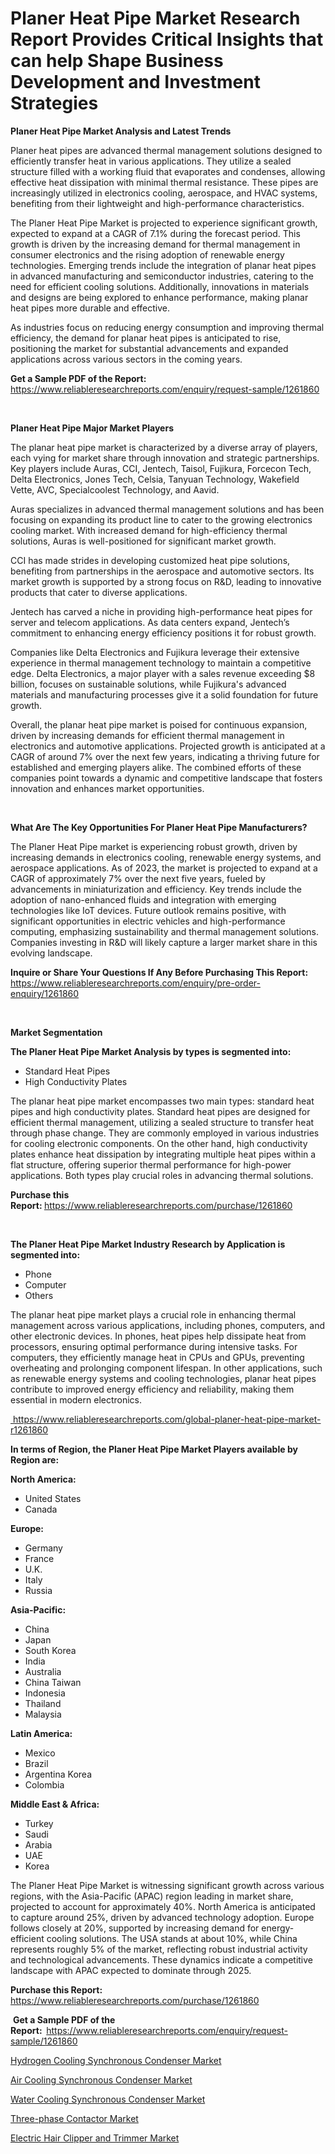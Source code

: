 <p><h1>Planer Heat Pipe Market Research Report Provides Critical Insights that can help Shape Business Development and Investment Strategies</h1></p><p><strong>Planer Heat Pipe Market Analysis and Latest Trends</strong></p>
<p><p>Planer heat pipes are advanced thermal management solutions designed to efficiently transfer heat in various applications. They utilize a sealed structure filled with a working fluid that evaporates and condenses, allowing effective heat dissipation with minimal thermal resistance. These pipes are increasingly utilized in electronics cooling, aerospace, and HVAC systems, benefiting from their lightweight and high-performance characteristics.</p><p>The Planer Heat Pipe Market is projected to experience significant growth, expected to expand at a CAGR of 7.1% during the forecast period. This growth is driven by the increasing demand for thermal management in consumer electronics and the rising adoption of renewable energy technologies. Emerging trends include the integration of planar heat pipes in advanced manufacturing and semiconductor industries, catering to the need for efficient cooling solutions. Additionally, innovations in materials and designs are being explored to enhance performance, making planar heat pipes more durable and effective.</p><p>As industries focus on reducing energy consumption and improving thermal efficiency, the demand for planar heat pipes is anticipated to rise, positioning the market for substantial advancements and expanded applications across various sectors in the coming years.</p></p>
<p><strong>Get a Sample PDF of the Report:&nbsp;</strong> <a href="https://www.reliableresearchreports.com/enquiry/request-sample/1261860?utm_campaign=37&utm_medium=2&utm_source=Github&utm_content=ia&utm_term=12022025&utm_id=planer-heat-pipe">https://www.reliableresearchreports.com/enquiry/request-sample/1261860</a></p>
<p>&nbsp;</p>
<p><strong>Planer Heat Pipe Major Market Players</strong></p>
<p><p>The planar heat pipe market is characterized by a diverse array of players, each vying for market share through innovation and strategic partnerships. Key players include Auras, CCI, Jentech, Taisol, Fujikura, Forcecon Tech, Delta Electronics, Jones Tech, Celsia, Tanyuan Technology, Wakefield Vette, AVC, Specialcoolest Technology, and Aavid. </p><p>Auras specializes in advanced thermal management solutions and has been focusing on expanding its product line to cater to the growing electronics cooling market. With increased demand for high-efficiency thermal solutions, Auras is well-positioned for significant market growth.</p><p>CCI has made strides in developing customized heat pipe solutions, benefiting from partnerships in the aerospace and automotive sectors. Its market growth is supported by a strong focus on R&D, leading to innovative products that cater to diverse applications.</p><p>Jentech has carved a niche in providing high-performance heat pipes for server and telecom applications. As data centers expand, Jentech’s commitment to enhancing energy efficiency positions it for robust growth.</p><p>Companies like Delta Electronics and Fujikura leverage their extensive experience in thermal management technology to maintain a competitive edge. Delta Electronics, a major player with a sales revenue exceeding $8 billion, focuses on sustainable solutions, while Fujikura's advanced materials and manufacturing processes give it a solid foundation for future growth.</p><p>Overall, the planar heat pipe market is poised for continuous expansion, driven by increasing demands for efficient thermal management in electronics and automotive applications. Projected growth is anticipated at a CAGR of around 7% over the next few years, indicating a thriving future for established and emerging players alike. The combined efforts of these companies point towards a dynamic and competitive landscape that fosters innovation and enhances market opportunities.</p></p>
<p>&nbsp;</p>
<p><strong>What Are The Key Opportunities For Planer Heat Pipe Manufacturers?</strong></p>
<p><p>The Planer Heat Pipe market is experiencing robust growth, driven by increasing demands in electronics cooling, renewable energy systems, and aerospace applications. As of 2023, the market is projected to expand at a CAGR of approximately 7% over the next five years, fueled by advancements in miniaturization and efficiency. Key trends include the adoption of nano-enhanced fluids and integration with emerging technologies like IoT devices. Future outlook remains positive, with significant opportunities in electric vehicles and high-performance computing, emphasizing sustainability and thermal management solutions. Companies investing in R&D will likely capture a larger market share in this evolving landscape.</p></p>
<p><strong>Inquire or Share Your Questions If Any Before Purchasing This Report:</strong> <a href="https://www.reliableresearchreports.com/enquiry/pre-order-enquiry/1261860?utm_campaign=37&utm_medium=2&utm_source=Github&utm_content=ia&utm_term=12022025&utm_id=planer-heat-pipe">https://www.reliableresearchreports.com/enquiry/pre-order-enquiry/1261860</a></p>
<p>&nbsp;</p>
<p><strong>Market Segmentation</strong></p>
<p><strong>The Planer Heat Pipe Market Analysis by types is segmented into:</strong></p>
<p><ul><li>Standard Heat Pipes</li><li>High Conductivity Plates</li></ul></p>
<p><p>The planar heat pipe market encompasses two main types: standard heat pipes and high conductivity plates. Standard heat pipes are designed for efficient thermal management, utilizing a sealed structure to transfer heat through phase change. They are commonly employed in various industries for cooling electronic components. On the other hand, high conductivity plates enhance heat dissipation by integrating multiple heat pipes within a flat structure, offering superior thermal performance for high-power applications. Both types play crucial roles in advancing thermal solutions.</p></p>
<p><strong>Purchase this Report:&nbsp;</strong><a href="https://www.reliableresearchreports.com/purchase/1261860?utm_campaign=37&utm_medium=2&utm_source=Github&utm_content=ia&utm_term=12022025&utm_id=planer-heat-pipe">https://www.reliableresearchreports.com/purchase/1261860</a></p>
<p>&nbsp;</p>
<p><strong>The Planer Heat Pipe Market Industry Research by Application is segmented into:</strong></p>
<p><ul><li>Phone</li><li>Computer</li><li>Others</li></ul></p>
<p><p>The planar heat pipe market plays a crucial role in enhancing thermal management across various applications, including phones, computers, and other electronic devices. In phones, heat pipes help dissipate heat from processors, ensuring optimal performance during intensive tasks. For computers, they efficiently manage heat in CPUs and GPUs, preventing overheating and prolonging component lifespan. In other applications, such as renewable energy systems and cooling technologies, planar heat pipes contribute to improved energy efficiency and reliability, making them essential in modern electronics.</p></p>
<p><a href="https://www.reliableresearchreports.com/global-planer-heat-pipe-market-r1261860?utm_campaign=37&utm_medium=2&utm_source=Github&utm_content=ia&utm_term=12022025&utm_id=planer-heat-pipe">&nbsp;https://www.reliableresearchreports.com/global-planer-heat-pipe-market-r1261860</a></p>
<p><strong>In terms of Region, the Planer Heat Pipe Market Players available by Region are:</strong></p>
<p>
    <p> <strong> North America: </strong>
        <ul>
            <li>United States</li>
            <li>Canada</li>
        </ul>
        </p> 
    <p> <strong> Europe: </strong>
        <ul>
            <li>Germany</li>
            <li>France</li>
            <li>U.K.</li>
            <li>Italy</li>
            <li>Russia</li>
        </ul>
        </p> 
    <p> <strong> Asia-Pacific: </strong>
        <ul>
            <li>China</li>
            <li>Japan</li>
            <li>South Korea</li>
            <li>India</li>
            <li>Australia</li>
            <li>China Taiwan</li>
            <li>Indonesia</li>
            <li>Thailand</li>
            <li>Malaysia</li>
        </ul>
        </p> 
    <p> <strong> Latin America: </strong>
        <ul>
            <li>Mexico</li>
            <li>Brazil</li>
            <li>Argentina Korea</li>
            <li>Colombia</li>
        </ul>
        </p> 
    <p> <strong> Middle East & Africa: </strong>
        <ul>
            <li>Turkey</li>
            <li>Saudi</li>
            <li>Arabia</li>
            <li>UAE</li>
            <li>Korea</li>
        </ul>
    </p>
    </p>
<p><p>The Planer Heat Pipe Market is witnessing significant growth across various regions, with the Asia-Pacific (APAC) region leading in market share, projected to account for approximately 40%. North America is anticipated to capture around 25%, driven by advanced technology adoption. Europe follows closely at 20%, supported by increasing demand for energy-efficient cooling solutions. The USA stands at about 10%, while China represents roughly 5% of the market, reflecting robust industrial activity and technological advancements. These dynamics indicate a competitive landscape with APAC expected to dominate through 2025.</p></p>
<p><strong>Purchase this Report: </strong><a href="https://www.reliableresearchreports.com/purchase/1261860?utm_campaign=37&utm_medium=2&utm_source=Github&utm_content=ia&utm_term=12022025&utm_id=planer-heat-pipe">https://www.reliableresearchreports.com/purchase/1261860</a></p>
<p>&nbsp;<strong>Get a Sample PDF of the Report:&nbsp;&nbsp;</strong><a href="https://www.reliableresearchreports.com/enquiry/request-sample/1261860?utm_campaign=37&utm_medium=2&utm_source=Github&utm_content=ia&utm_term=12022025&utm_id=planer-heat-pipe">https://www.reliableresearchreports.com/enquiry/request-sample/1261860</a></p>
<p><strong></strong></p>
<p><p><a href="https://github.com/shadnfamoza/Market-Research-Report-List-1/blob/main/hydrogen-cooling-synchronous-condenser-market.md?utm_campaign=37&utm_medium=2&utm_source=Github&utm_content=ia&utm_term=12022025&utm_id=planer-heat-pipe">Hydrogen Cooling Synchronous Condenser Market</a></p><p><a href="https://github.com/samesdufloiw/Market-Research-Report-List-1/blob/main/air-cooling-synchronous-condenser-market.md?utm_campaign=37&utm_medium=2&utm_source=Github&utm_content=ia&utm_term=12022025&utm_id=planer-heat-pipe">Air Cooling Synchronous Condenser Market</a></p><p><a href="https://github.com/swietanasso/Market-Research-Report-List-1/blob/main/water-cooling-synchronous-condenser-market.md?utm_campaign=37&utm_medium=2&utm_source=Github&utm_content=ia&utm_term=12022025&utm_id=planer-heat-pipe">Water Cooling Synchronous Condenser Market</a></p><p><a href="https://github.com/micbotam/Market-Research-Report-List-1/blob/main/three-phase-contactor-market.md?utm_campaign=37&utm_medium=2&utm_source=Github&utm_content=ia&utm_term=12022025&utm_id=planer-heat-pipe">Three-phase Contactor Market</a></p><p><a href="https://github.com/normiaooghe3/Market-Research-Report-List-1/blob/main/electric-hair-clipper-and-trimmer-market.md?utm_campaign=37&utm_medium=2&utm_source=Github&utm_content=ia&utm_term=12022025&utm_id=planer-heat-pipe">Electric Hair Clipper and Trimmer Market</a></p></p>